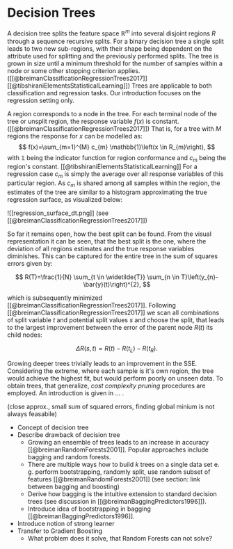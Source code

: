 # Decision Trees

A decision tree splits the feature space $\mathbb{R}^m$  into several disjoint regions $R$ through a sequence recursive splits. For a binary decision tree a single split leads to two new sub-regions, with their shape being dependent on the attribute used for splitting and the previously performed splits. The tree is grown in size until a minimum threshold for the number of samples within a node or some other stopping criterion applies. ([[@breimanClassificationRegressionTrees2017]][[@tibshiraniElementsStatisticalLearning]]) Trees are applicable to both classification and regression tasks. Our introduction focuses on the regression setting only.

A region corresponds to a node in the tree. For each terminal node of the tree or unsplit region, the response variable $f(x)$ is constant.  ([[@breimanClassificationRegressionTrees2017]]) That is, for a tree with $M$ regions the response for $x$ can be modelled as:
$$
f(x)=\sum_{m=1}^{M} c_{m} \mathbb{1}\left(x \in R_{m}\right),
$$
with $\mathbb{1}$ being the indicator function for region conformance and $c_m$ being the region's constant. [[@tibshiraniElementsStatisticalLearning]]  For a regression case $c_m$ is simply the average over all response variables of this particular region. As $c_m$ is shared among all samples within the region, the estimates of the tree are similar to a histogram approximating the true regression surface, as visualized below:

![[regression_surface_dt.png]] (see [[@breimanClassificationRegressionTrees2017]])

So far it remains open, how the best split can be found. From the visual representation it can be seen, that the best split is the one, where the deviation of all regions estimates and the true response variables diminishes. This can be captured for the entire tree in the sum of squares errors given by:

$$
R(T)=\frac{1}{N} \sum_{t \in \widetilde{T}} \sum_{n \in T}\left(y_{n}-\bar{y}(t)\right)^{2},
$$

which is subsequently minimized [[@breimanClassificationRegressionTrees2017]].  Following [[@breimanClassificationRegressionTrees2017]] we scan all combinations of split variable $t$ and potential split values $s$ and choose the split, that leads to the largest improvement between the error of the parent node $R(t)$ its child nodes:

$$
\Delta R(s, t)=R(t)-R\left(t_{L}\right)-R\left(t_{R}\right).
$$

Growing deeper trees trivially leads to an improvement in the SSE. Considering the extreme, where each sample is it's own region, the tree would achieve the highest fit, but would perform poorly on unseen data. To obtain trees, that generalize,  *cost complexity pruning* procedures are employed. An introduction is given in ... .


(close approx., small sum of squared errors, finding global minium is not always feasabile)

- Concept of decision tree
- Describe drawback of decision tree
	- Growing an ensemble of trees leads to an increase in accuracy [[@breimanRandomForests2001]].  Popular approaches include bagging and random forests.
	- There are multiple ways how to build $k$ trees on a single data set e. g. perform bootstrapping, randomly split, use random subset of features [[@breimanRandomForests2001]] (see section: link between bagging and boosting)
	- Derive how bagging is the intuitive extension to standard decision trees (see discussion in [[@breimanBaggingPredictors1996]]).
	- Introduce idea of bootstrapping in bagging [[@breimanBaggingPredictors1996]].
- Introduce notion of strong learner
- Transfer to Gradient Boosting
	- What problem does it solve, that Random Forests can not solve?
